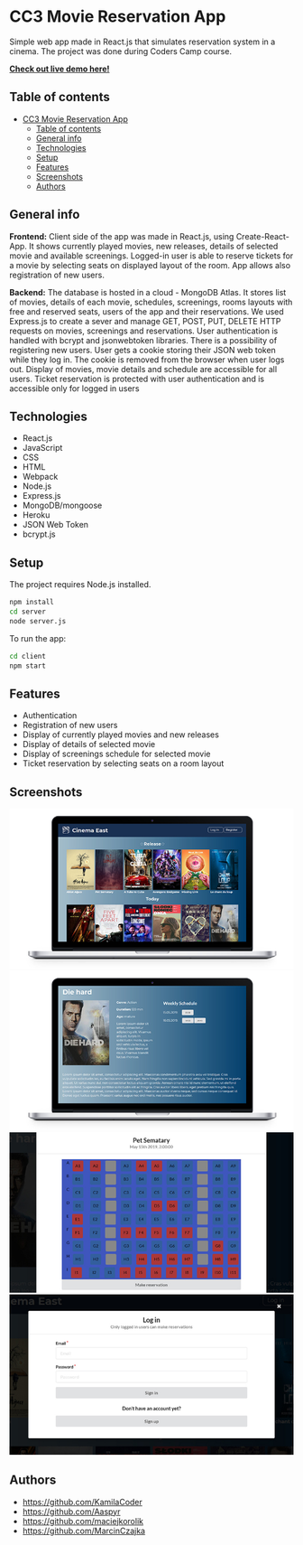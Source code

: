 # CC3 Movie Reservation App
Simple web app made in React.js that simulates reservation system in a cinema. The project was done during Coders Camp course.

**[Check out live demo here!](#)**

## Table of contents
- [CC3 Movie Reservation App](#cc3-movie-reservation-app)
  - [Table of contents](#table-of-contents)
  - [General info](#general-info)
  - [Technologies](#technologies)
  - [Setup](#setup)
  - [Features](#features)
  - [Screenshots](#screenshots)
  - [Authors](#authors)

## General info

**Frontend:**
Client side of the app was made in React.js, using Create-React-App. It shows currently played movies, new releases, details of selected movie and available screenings. Logged-in user is able to reserve tickets for a movie by selecting seats on displayed layout of the room. App allows also registration of new users.

**Backend:**
The database is hosted in a cloud - MongoDB Atlas. It stores list of movies, details of each movie, schedules, screenings, rooms layouts with free and reserved seats, users of the app and their reservations.
We used Express.js to create a sever and manage GET, POST, PUT, DELETE HTTP requests on movies, screenings and reservations.
User authentication is handled with bcrypt and jsonwebtoken libraries. There is a possibility of registering new users. User gets a cookie storing their JSON web token while they log in. The cookie is removed from the browser when user logs out. Display of movies, movie details and schedule are accessible for all users. Ticket reservation is protected with user authentication and is accessible only for logged in users

## Technologies
* React.js
* JavaScript
* CSS
* HTML
* Webpack
* Node.js
* Express.js
* MongoDB/mongoose
* Heroku
* JSON Web Token
* bcrypt.js

## Setup
The project requires Node.js installed.

```bash
npm install
cd server
node server.js
```
To run the app:
```bash
cd client
npm start
```

## Features
* Authentication
* Registration of new users
* Display of currently played movies and new releases
* Display of details of selected movie
* Display of screenings schedule for selected movie
* Ticket reservation by selecting seats on a room layout


## Screenshots

![screenshot1](./client/screenshots/screenshot1.jpg)
![screenshot2](./client/screenshots/screenshot2.jpg)
![screenshot3](./client/screenshots/screenshot3.jpg)
![screenshot4](./client/screenshots/screenshot4.jpg)




## Authors
* https://github.com/KamilaCoder
* https://github.com/Aaspyr
* https://github.com/maciejkorolik
* https://github.com/MarcinCzajka
